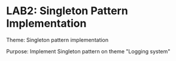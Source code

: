 # LAB2: Singleton Pattern Implementation

Theme: Singleton pattern implementation

Purpose: Implement Singleton pattern on theme "Logging system"

